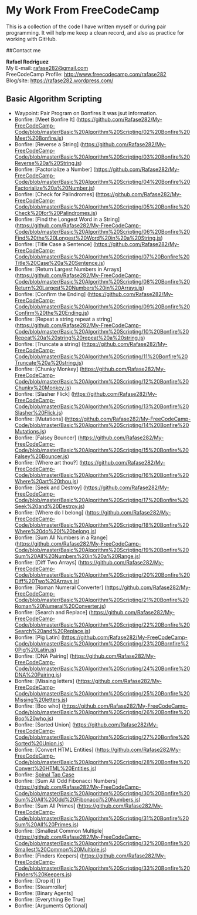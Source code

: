 # My Work From FreeCodeCamp

This is a collection of the code I have written myself or during pair programming. 
It will help me keep a clean record, and also as practice for working with GitHub.

##Contact me

**Rafael Rodriguez**
<br>
My E-mail: rafase282@gmail.com
<br>
FreeCodeCamp Profile: http://www.freecodecamp.com/rafase282
<br>
Blog/site: https://rafase282.wordpress.com/


## <strong>Basic Algorithm Scripting </strong>

* Waypoint: Pair Program on Bonfires It was jsut information.
* Bonfire: [Meet Bonfire It] (https://github.com/Rafase282/My-FreeCodeCamp-Code/blob/master/Basic%20Algorithm%20Scripting/02%20Bonfire%20Meet%20Bonfire.js)
* Bonfire: [Reverse a String] (https://github.com/Rafase282/My-FreeCodeCamp-Code/blob/master/Basic%20Algorithm%20Scripting/03%20Bonfire%20Reverse%20a%20String.js)
* Bonfire: [Factorialize a Number] (https://github.com/Rafase282/My-FreeCodeCamp-Code/blob/master/Basic%20Algorithm%20Scripting/04%20Bonfire%20Factorialize%20a%20Number.js)
* Bonfire: [Check for Palindromes] (https://github.com/Rafase282/My-FreeCodeCamp-Code/blob/master/Basic%20Algorithm%20Scripting/05%20Bonfire%20Check%20for%20Palindromes.js)
* Bonfire: [Find the Longest Word in a String] (https://github.com/Rafase282/My-FreeCodeCamp-Code/blob/master/Basic%20Algorithm%20Scripting/06%20Bonfire%20Find%20the%20Longest%20Word%20in%20a%20String.js)
* Bonfire: [Title Case a Sentence] (https://github.com/Rafase282/My-FreeCodeCamp-Code/blob/master/Basic%20Algorithm%20Scripting/07%20Bonfire%20Title%20Case%20a%20Sentence.js)
* Bonfire: [Return Largest Numbers in Arrays] (https://github.com/Rafase282/My-FreeCodeCamp-Code/blob/master/Basic%20Algorithm%20Scripting/08%20Bonfire%20Return%20Largest%20Numbers%20in%20Arrays.js)
* Bonfire: [Confirm the Ending] (https://github.com/Rafase282/My-FreeCodeCamp-Code/blob/master/Basic%20Algorithm%20Scripting/09%20Bonfire%20Confirm%20the%20Ending.js)
* Bonfire: [Repeat a string repeat a string] (https://github.com/Rafase282/My-FreeCodeCamp-Code/blob/master/Basic%20Algorithm%20Scripting/10%20Bonfire%20Repeat%20a%20string%20repeat%20a%20string.js)
* Bonfire: [Truncate a string] (https://github.com/Rafase282/My-FreeCodeCamp-Code/blob/master/Basic%20Algorithm%20Scripting/11%20Bonfire%20Truncate%20a%20string.js)
* Bonfire: [Chunky Monkey] (https://github.com/Rafase282/My-FreeCodeCamp-Code/blob/master/Basic%20Algorithm%20Scripting/12%20Bonfire%20Chunky%20Monkey.js)
* Bonfire: [Slasher Flick] (https://github.com/Rafase282/My-FreeCodeCamp-Code/blob/master/Basic%20Algorithm%20Scripting/13%20Bonfire%20Slasher%20Flick.js)
* Bonfire: [Mutations] (https://github.com/Rafase282/My-FreeCodeCamp-Code/blob/master/Basic%20Algorithm%20Scripting/14%20Bonfire%20Mutations.js)
* Bonfire: [Falsey Bouncer] (https://github.com/Rafase282/My-FreeCodeCamp-Code/blob/master/Basic%20Algorithm%20Scripting/15%20Bonfire%20Falsey%20Bouncer.js)
* Bonfire: [Where art thou?] (https://github.com/Rafase282/My-FreeCodeCamp-Code/blob/master/Basic%20Algorithm%20Scripting/16%20Bonfire%20Where%20art%20thou.js)
* Bonfire: [Seek and Destroy] (https://github.com/Rafase282/My-FreeCodeCamp-Code/blob/master/Basic%20Algorithm%20Scripting/17%20Bonfire%20Seek%20and%20Destroy.js)
* Bonfire: [Where do I belong] (https://github.com/Rafase282/My-FreeCodeCamp-Code/blob/master/Basic%20Algorithm%20Scripting/18%20Bonfire%20Where%20do%20I%20belong.js)
* Bonfire: [Sum All Numbers in a Range] (https://github.com/Rafase282/My-FreeCodeCamp-Code/blob/master/Basic%20Algorithm%20Scripting/19%20Bonfire%20Sum%20All%20Numbers%20in%20a%20Range.js)
* Bonfire: [Diff Two Arrays] (https://github.com/Rafase282/My-FreeCodeCamp-Code/blob/master/Basic%20Algorithm%20Scripting/20%20Bonfire%20Diff%20Two%20Arrays.js)
* Bonfire: [Roman Numeral Converter] (https://github.com/Rafase282/My-FreeCodeCamp-Code/blob/master/Basic%20Algorithm%20Scripting/21%20Bonfire%20Roman%20Numeral%20Converter.js)
* Bonfire: [Search and Replace] (https://github.com/Rafase282/My-FreeCodeCamp-Code/blob/master/Basic%20Algorithm%20Scripting/22%20Bonfire%20Search%20and%20Replace.js)
* Bonfire: [Pig Latin] (https://github.com/Rafase282/My-FreeCodeCamp-Code/blob/master/Basic%20Algorithm%20Scripting/23%20Bornfire%20Pig%20Latin.js)
* Bonfire: [DNA Pairing] (https://github.com/Rafase282/My-FreeCodeCamp-Code/blob/master/Basic%20Algorithm%20Scripting/24%20Bonfire%20DNA%20Pairing.js)
* Bonfire: [Missing letters] (https://github.com/Rafase282/My-FreeCodeCamp-Code/blob/master/Basic%20Algorithm%20Scripting/25%20Bonfire%20Missing%20letters.js)
* Bonfire: [Boo who] (https://github.com/Rafase282/My-FreeCodeCamp-Code/blob/master/Basic%20Algorithm%20Scripting/26%20Bonfire%20Boo%20who.js)
* Bonfire: [Sorted Union] (https://github.com/Rafase282/My-FreeCodeCamp-Code/blob/master/Basic%20Algorithm%20Scripting/27%20Bonfire%20Sorted%20Union.js)
* Bonfire: [Convert HTML Entities] (https://github.com/Rafase282/My-FreeCodeCamp-Code/blob/master/Basic%20Algorithm%20Scripting/28%20Bonfire%20Convert%20HTML%20Entities.js)
* Bonfire: [Spinal Tap Case](https://github.com/Rafase282/My-FreeCodeCamp-Code/blob/master/Basic%20Algorithm%20Scripting/29%20Bonfire%20Spinal%20Tap%20Case.js)
* Bonfire: [Sum All Odd Fibonacci Numbers] (https://github.com/Rafase282/My-FreeCodeCamp-Code/blob/master/Basic%20Algorithm%20Scripting/30%20Bonfire%20Sum%20All%20Odd%20Fibonacci%20Numbers.js)
* Bonfire: [Sum All Primes] (https://github.com/Rafase282/My-FreeCodeCamp-Code/blob/master/Basic%20Algorithm%20Scripting/31%20Bonfire%20Sum%20All%20Primes.js)
* Bonfire: [Smallest Common Multiple] (https://github.com/Rafase282/My-FreeCodeCamp-Code/blob/master/Basic%20Algorithm%20Scripting/32%20Bonfire%20Smallest%20Common%20Multiple.js)
* Bonfire: [Finders Keepers] (https://github.com/Rafase282/My-FreeCodeCamp-Code/blob/master/Basic%20Algorithm%20Scripting/33%20Bonfire%20Finders%20Keepers.js)
* Bonfire: [Drop it] ()
* Bonfire: [Steamroller]
* Bonfire: [Binary Agents]
* Bonfire: [Everything Be True]
* Bonfire: [Arguments Optional]
